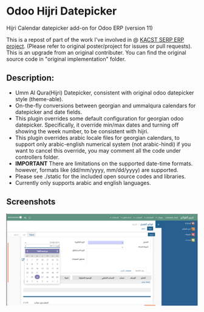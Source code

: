 # Odoo Hijri Datepicker
Hijri Calendar datepicker add-on for Odoo ERP (version 11)

This is a repost of part of the work I've involved in @ [KACST SERP ERP project](https://github.com/SerpERP/SerpERP). (Please refer to original poster/project for issues or pull requests). This is an upgrade from an original contributer. You can find the original source code in "original implementation" folder.


## Description:
- Umm Al Qura(Hijri) Datepicker, consistent with original odoo datepicker style (theme-able).
- On-the-fly conversions between georgian and ummalqura calendars for datepicker and date fields.
- This plugin overrides some default configuration for georgian odoo datepicker. Specifically, it override min/max dates and turning off showing the week number, to be consistent with hijri.
- This plugin overrides arabic locale files for georgian calendars, to support only arabic-english numerical system (not arabic-hindi) if you want to cancel this override, you may comment all the code under controllers folder.
- **IMPORTANT** There are limitations on the supported date-time formats. however, formats like (dd/mm/yyyy, mm/dd/yyyy) are supported.
- Please see  ./static for the included open source codes and libraries.
- Currently only supports arabic and english languages.


## Screenshots

![Screenshot](screenshots/ar1.png)

